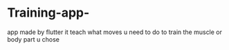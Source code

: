# Training-app-
app made by flutter it teach what moves u need to do to train  the muscle or body part u chose 
